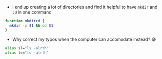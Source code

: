 - I end up creating a lot of directories and find it helpful to have `mkdir` and `cd` in one command

```bash
function mkdircd {
  mkdir -p $1 && cd $1
}
```

- Why correct my typos when the computer can accomodate instead? :grin:

```bash
alias sl="ls -alrth"
alias ls="ls -alrth"
```